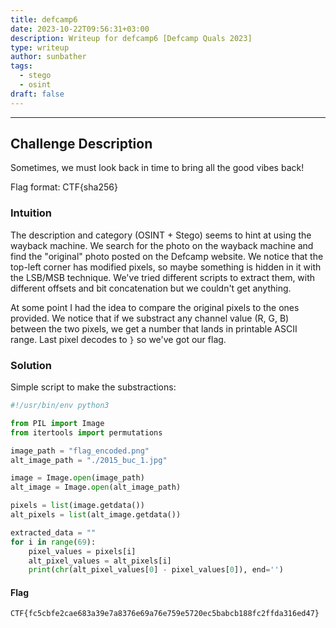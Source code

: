```yaml
---
title: defcamp6
date: 2023-10-22T09:56:31+03:00
description: Writeup for defcamp6 [Defcamp Quals 2023]
type: writeup
author: sunbather
tags:
  - stego
  - osint
draft: false
---
```


___

## Challenge Description

Sometimes, we must look back in time to bring all the good vibes back!

Flag format: CTF{sha256}

### Intuition

The description and category (OSINT + Stego) seems to hint at using the wayback machine. We search for the photo on the wayback machine and find the "original" photo posted on the Defcamp website. We notice that the top-left corner has modified pixels, so maybe something is hidden in it with the LSB/MSB technique. We've tried different scripts to extract them, with different offsets and bit concatenation but we couldn't get anything.

At some point I had the idea to compare the original pixels to the ones provided. We notice that if we substract any channel value (R, G, B) between the two pixels, we get a number that lands in printable ASCII range. Last pixel decodes to ``}`` so we've got our flag.

### Solution

Simple script to make the substractions:

```py
#!/usr/bin/env python3

from PIL import Image
from itertools import permutations

image_path = "flag_encoded.png"
alt_image_path = "./2015_buc_1.jpg"

image = Image.open(image_path)
alt_image = Image.open(alt_image_path)

pixels = list(image.getdata())
alt_pixels = list(alt_image.getdata())

extracted_data = ""
for i in range(69):
	pixel_values = pixels[i]
	alt_pixel_values = alt_pixels[i]
	print(chr(alt_pixel_values[0] - pixel_values[0]), end='')
```


#### Flag

```CTF{fc5cbfe2cae683a39e7a8376e69a76e759e5720ec5babcb188fc2ffda316ed47}```
